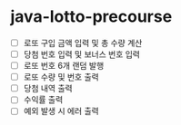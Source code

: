 # java-lotto-precourse

+ [ ] 로또 구입 금액 입력 및 총 수량 계산
+ [ ] 당첨 번호 입력 및 보너스 번호 입력
+ [ ] 로또 번호 6개 랜덤 발행
+ [ ] 로또 수량 및 번호 출력
+ [ ] 당첨 내역 출력
+ [ ] 수익률 출력
+ [ ] 예외 발생 시 에러 출력